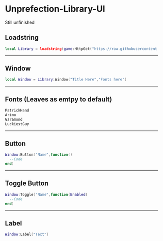 # Unprefection-Library-UI

Still unfinished

## Loadstring

```lua
local Library = loadstring(game:HttpGet("https://raw.githubusercontent.com/ThanaphatSuporn/Unprefection-Library-UI/refs/heads/main/Source"))()
```
---

## Window

```lua
local Window = Library:Window("Title Here","Fonts here")
```
---

## Fonts (Leaves as emtpy to default)

```txt
PatrickHand
Arimo
Garamond
LuckiestGuy
```
---

## Button

```lua
Window:Button("Name",function()
  --Code
end)
```
---

## Toggle Button

```lua
Window:Toggle("Name",function(Enabled)
  --Code
end)
```

---

## Label

```lua
Window:Label("Text")
```
